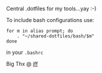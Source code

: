 Central .dotfiles for my tools...yay :-)

To include bash configurations use:

    for m in alias prompt; do
        . "~/shared-dotfiles/bash/$m"
    done

in your `.bashrc`

Big Thx @ [iff](https://github.com/iff/shared-dotfiles "that prompt just rocks...")